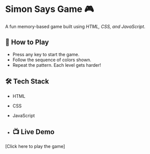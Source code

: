 # Simon Says Game 🎮

A fun memory-based game built using *HTML, CSS, and JavaScript*.

## 🚀 How to Play
- Press any key to start the game.
- Follow the sequence of colors shown.
- Repeat the pattern. Each level gets harder!

## 🛠️ Tech Stack
- HTML
- CSS
- JavaScript

- ## 📺 Live Demo
[Click here to play the game] 
